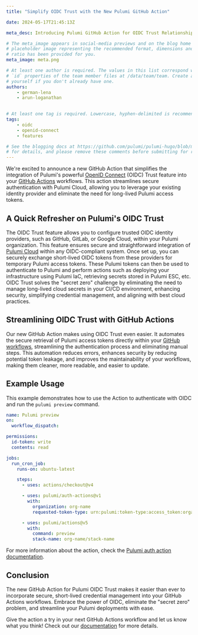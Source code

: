 ```yaml
---
title: "Simplify OIDC Trust with the New Pulumi GitHub Action"

date: 2024-05-17T21:45:13Z

meta_desc: Introducing Pulumi GitHub Action for OIDC Trust Relationships 

# The meta_image appears in social-media previews and on the blog home page. A
# placeholder image representing the recommended format, dimensions and aspect
# ratio has been provided for you.
meta_image: meta.png

# At least one author is required. The values in this list correspond with the
# `id` properties of the team member files at /data/team/team. Create a file for
# yourself if you don't already have one.
authors:
    - german-lena
    - arun-loganathan
    

# At least one tag is required. Lowercase, hyphen-delimited is recommended.
tags:
    - oidc
    - openid-connect
    - features

# See the blogging docs at https://github.com/pulumi/pulumi-hugo/blob/master/BLOGGING.md
# for details, and please remove these comments before submitting for review.
---
```


We're excited to announce a new GitHub Action that simplifies the integration of Pulumi's powerful [OpenID Connect](/docs/pulumi-cloud/oidc/client/) (OIDC) Trust feature into your [GitHub Actions](/docs/pulumi-cloud/oidc/client/github/) workflows. This action streamlines secure authentication with Pulumi Cloud, allowing you to leverage your existing identity provider and eliminate the need for long-lived Pulumi access tokens.

<!--more-->

## A Quick Refresher on Pulumi's OIDC Trust

The OIDC Trust feature allows you to configure trusted OIDC identity providers, such as GitHub, GitLab, or Google Cloud, within your Pulumi organization. This feature ensures secure and straightforward integration of [Pulumi Cloud](/docs/pulumi-cloud/) within any OIDC-compliant system. Once set up, you can securely exchange short-lived OIDC tokens from these providers for temporary Pulumi access tokens. These Pulumi tokens can then be used to authenticate to Pulumi and perform actions such as deploying your infrastructure using Pulumi IaC, retrieving secrets stored in Pulumi ESC, etc. OIDC Trust solves the "secret zero" challenge by eliminating the need to manage long-lived cloud secrets in your CI/CD environment, enhancing security, simplifying credential management, and aligning with best cloud practices.

## Streamlining OIDC Trust with GitHub Actions

Our new GitHub Action makes using OIDC Trust even easier. It automates the secure retrieval of Pulumi access tokens directly within your [GitHub workflows](/docs/using-pulumi/continuous-delivery/github-actions/), streamlining the authentication process and eliminating manual steps. This automation reduces errors, enhances security by reducing potential token leakage, and improves the maintainability of your workflows, making them cleaner, more readable, and easier to update.

## Example Usage

This example demonstrates how to use the Action to authenticate with OIDC and run the `pulumi preview` command.

```yaml
name: Pulumi preview
on:
  workflow_dispatch:

permissions:
  id-token: write
  contents: read

jobs:
  run_cron_job:
    runs-on: ubuntu-latest

    steps:
      - uses: actions/checkout@v4

      - uses: pulumi/auth-actions@v1
        with:
          organization: org-name
          requested-token-type: urn:pulumi:token-type:access_token:organization

      - uses: pulumi/actions@v5
        with:
          command: preview
          stack-name: org-name/stack-name
```

For more information about the action, check the [Pulumi auth action documentation](https://github.com/marketplace/actions/pulumi-auth-action).

## Conclusion

The new GitHub Action for Pulumi OIDC Trust makes it easier than ever to incorporate secure, short-lived credential management into your GitHub Actions workflows. Embrace the power of OIDC, eliminate the "secret zero" problem, and streamline your Pulumi deployments with ease.

Give the action a try in your next GitHub Actions workflow and let us know what you think! Check out our [documentation](/docs/pulumi-cloud/oidc/client/github/) for more details.
